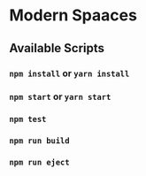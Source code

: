 # Modern Spaaces
## Available Scripts

### `npm install` or `yarn install`
### `npm start` or `yarn start`

### `npm test`
### `npm run build`

### `npm run eject` 